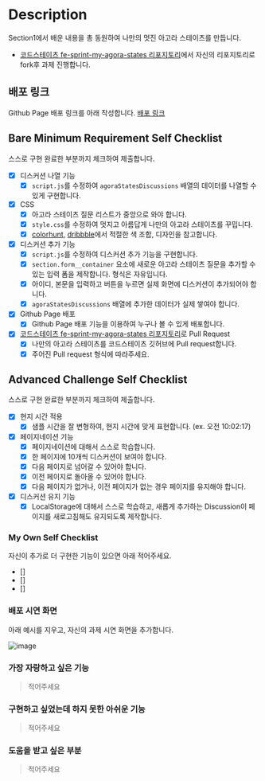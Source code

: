 # Description

Section1에서 배운 내용을 총 동원하여 나만의 멋진 아고라 스테이츠를 만듭니다.

- [코드스테이츠 fe-sprint-my-agora-states 리포지토리](https://github.com/codestates-seb/fe-sprint-my-agora-states)에서 자신의 리포지토리로 fork후 과제 진행합니다.

## 배포 링크

Github Page 배포 링크를 아래 작성합니다.
[배포 링크](https://jsh3418.github.io/fe-sprint-my-agora-states/)

## Bare Minimum Requirement Self Checklist

스스로 구현 완료한 부분까지 체크하여 제출합니다.

- [x] 디스커션 나열 기능
  - [x] `script.js`를 수정하여 `agoraStatesDiscussions` 배열의 데이터를 나열할 수 있게 구현합니다.
- [x] CSS
  - [x] 아고라 스테이츠 질문 리스트가 중앙으로 와야 합니다.
  - [x] `style.css`를 수정하여 멋지고 아름답게 나만의 아고라 스테이츠를 꾸밉니다.
  - [x] [colorhunt](https://colorhunt.co/palettes/popular), [dribbble](https://dribbble.com/)에서 적절한 색 조합, 디자인을 참고합니다.
- [x] 디스커션 추가 기능
  - [x] `script.js`를 수정하여 디스커션 추가 기능을 구현합니다.
  - [x] `section.form__container` 요소에 새로운 아고라 스테이츠 질문을 추가할 수 있는 입력 폼을 제작합니다. 형식은 자유입니다.
  - [x] 아이디, 본문을 입력하고 버튼을 누르면 실제 화면에 디스커션이 추가되어야 합니다.
  - [x] `agoraStatesDiscussions` 배열에 추가한 데이터가 실제 쌓여야 합니다.
- [x] Github Page 배포
  - [x] Github Page 배포 기능을 이용하여 누구나 볼 수 있게 배포합니다.
- [x] [코드스테이츠 fe-sprint-my-agora-states 리포지토리](https://github.com/codestates-seb/fe-sprint-my-agora-states)로 Pull Request
  - [x] 나만의 아고라 스테이츠를 코드스테이츠 깃허브에 Pull request합니다.
  - [x] 주어진 Pull request 형식에 따라주세요.

## Advanced Challenge Self Checklist

스스로 구현 완료한 부분까지 체크하여 제출합니다.

- [x] 현지 시간 적용
  - [x] 샘플 시간을 잘 변형하여, 현지 시간에 맞게 표현합니다. (ex. 오전 10:02:17)
- [x] 페이지네이션 기능
  - [x] 페이지네이션에 대해서 스스로 학습합니다.
  - [x] 한 페이지에 10개씩 디스커션이 보여야 합니다.
  - [x] 다음 페이지로 넘어갈 수 있어야 합니다.
  - [x] 이전 페이지로 돌아올 수 있어야 합니다.
  - [x] 다음 페이지가 없거나, 이전 페이지가 없는 경우 페이지를 유지해야 합니다.
- [x] 디스커션 유지 기능
  - [x] LocalStorage에 대해서 스스로 학습하고, 새롭게 추가하는 Discussion이 페이지를 새로고침해도 유지되도록 제작합니다.

### My Own Self Checklist

자신이 추가로 더 구현한 기능이 있으면 아래 적어주세요.

- []
- []
- []

### 배포 시연 화면

아래 예시를 지우고, 자신의 과제 시연 화면을 추가합니다.

![image](https://github.com/jsh3418/fe-sprint-my-agora-states/blob/main/demo.gif?raw=true)

### 가장 자랑하고 싶은 기능

> 적어주세요

### 구현하고 싶었는데 하지 못한 아쉬운 기능

> 적어주세요

### 도움을 받고 싶은 부분

> 적어주세요
